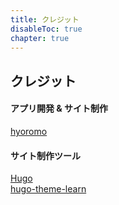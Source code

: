 ```yaml
---
title: クレジット
disableToc: true
chapter: true
---
```


## クレジット

#### アプリ開発 & サイト制作

[hyoromo](https://twitter.com/hyoromo)

#### サイト制作ツール

[Hugo](https://gohugo.io/)<br>
[hugo-theme-learn](https://github.com/matcornic/hugo-theme-learn/)